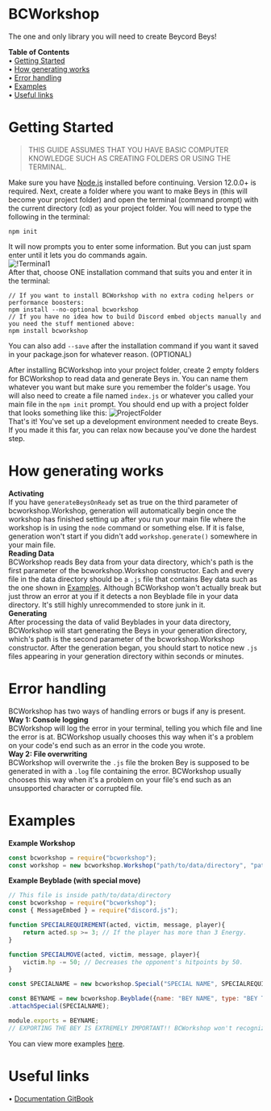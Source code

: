 BCWorkshop
==========
The one and only library you will need to create Beycord Beys!

**Table of Contents**  
 • [Getting Started](#getting-started)  
 • [How generating works](#how-generating-works)  
 • [Error handling](#error-handling)  
 • [Examples](#examples)  
 • [Useful links](#useful-links)

# Getting Started
> THIS GUIDE ASSUMES THAT YOU HAVE BASIC COMPUTER KNOWLEDGE SUCH AS CREATING FOLDERS OR USING THE TERMINAL.

Make sure you have [Node.js](https://nodejs.org/en/) installed before continuing. Version 12.0.0+ is required. Next, create a folder where you want to make Beys in (this will become your project folder) and open the terminal (command prompt) with the current directory (cd) as your project folder. You will need to type the following in the terminal:
```xl
npm init
```
It will now prompts you to enter some information. But you can just spam enter until it lets you do commands again.  
![!Terminal1](https://media.discordapp.net/attachments/671569234891112482/798071277394591815/unknown.png)  
After that, choose ONE installation command that suits you and enter it in the terminal:
```xl
// If you want to install BCWorkshop with no extra coding helpers or performance boosters:
npm install --no-optional bcworkshop
// If you have no idea how to build Discord embed objects manually and you need the stuff mentioned above:
npm install bcworkshop
```
You can also add ``--save`` after the installation command if you want it saved in your package.json for whatever reason. (OPTIONAL)

After installing BCWorkshop into your project folder, create 2 empty folders for BCWorkshop to read data and generate Beys in. You can name them whatever you want but make sure you remember the folder's usage. You will also need to create a file named `index.js` or whatever you called your main file in the `npm init` prompt. You should end up with a project folder that looks something like this:
![ProjectFolder](https://media.discordapp.net/attachments/692234599350140961/797386222623784990/unknown.png)  
That's it! You've set up a development environment needed to create Beys. If you made it this far, you can relax now because you've done the hardest step.

# How generating works
**Activating**  
If you have `generateBeysOnReady` set as true on the third parameter of bcworkshop.Workshop, generation will automatically begin once the workshop has finished setting up after you run your main file where the workshop is in using the `node` command or something else. If it is false, generation won't start if you didn't add `workshop.generate()` somewhere in your main file.  
**Reading Data**  
BCWorkshop reads Bey data from your data directory, which's path is the first parameter of the bcworkshop.Workshop constructor. Each and every file in the data directory should be a `.js` file that contains Bey data such as the one shown in [Examples](#examples). Although BCWorkshop won't actually break but just throw an error at you if it detects a non Beyblade file in your data directory. It's still highly unrecommended to store junk in it.  
**Generating**  
After processing the data of valid Beyblades in your data directory, BCWorkshop will start generating the Beys in your generation directory, which's path is the second parameter of the bcworkshop.Workshop constructor. After the generation began, you should start to notice new `.js` files appearing in your generation directory within seconds or minutes.  

# Error handling
BCWorkshop has two ways of handling errors or bugs if any is present.  
**Way 1: Console logging**  
BCWorkshop will log the error in your terminal, telling you which file and line the error is at. BCWorkshop usually chooses this way when it's a problem on your code's end such as an error in the code you wrote.  
**Way 2: File overwriting**  
BCWorkshop will overwrite the `.js` file the broken Bey is supposed to be generated in with a `.log` file containing the error. BCWorkshop usually chooses this way when it's a problem on your file's end such as an unsupported character or corrupted file.

# Examples
**Example Workshop**
```js
const bcworkshop = require("bcworkshop");
const workshop = new bcworkshop.Workshop("path/to/data/directory", "path/to/generate/beys/in", {generateBeysOnReady: true});
```
**Example Beyblade (with special move)**
```js
// This file is inside path/to/data/directory
const bcworkshop = require("bcworkshop");
const { MessageEmbed } = require("discord.js");

function SPECIALREQUIREMENT(acted, victim, message, player){
    return acted.sp >= 3; // If the player has more than 3 Energy.
}

function SPECIALMOVE(acted, victim, message, player){
    victim.hp -= 50; // Decreases the opponent's hitpoints by 50.
}

const SPECIALNAME = new bcworkshop.Special("SPECIAL NAME", SPECIALREQUIREMENT, SPECIALMOVE);

const BEYNAME = new bcworkshop.Beyblade({name: "BEY NAME", type: "BEY TYPE", imageLink: "BEY IMAGE LINK"})
.attachSpecial(SPECIALNAME);

module.exports = BEYNAME;
// EXPORTING THE BEY IS EXTREMELY IMPORTANT!! BCWorkshop won't recognize the Bey in the file if it isn't exported using [module.exports].
```
You can view more examples [here](https://github.com/SunSOG/bcworkshop/tree/dev/examples).

# Useful links
 • [Documentation GitBook](https://bcworkshop.overcold.cf)